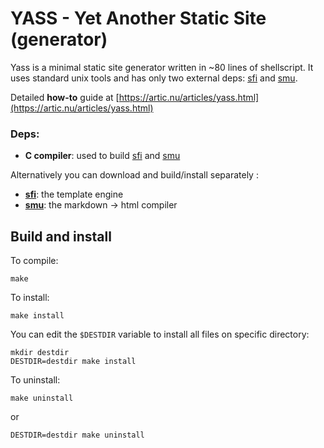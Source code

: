 # YASS - Yet Another Static Site (generator)

Yass is a minimal static site generator written in ~80 lines of shellscript.
It uses standard unix tools and has only two external deps: [sfi](https://github.com/bomboclat/sfi) and [smu](https://github.com/Gottox/smu). 

Detailed **how-to** guide at [https://artic.nu/articles/yass.html](https://artic.nu/articles/yass.html)

### Deps:

* **C compiler**: used to build [sfi](https://github.com/bomboclat/sfi) and [smu](https://github.com/Gottox/smu)

Alternatively you can download and build/install separately :

* **[sfi](https://github.com/bomboclat/sfi)**: the template engine
* **[smu](https://github.com/Gottox/smu)**: the markdown -> html compiler

## Build and install
To compile:

	make

To install:

	make install
	
You can edit the `$DESTDIR` variable to install all files on specific directory:

	mkdir destdir
	DESTDIR=destdir make install
	
To uninstall:
	
	make uninstall
	
or

	DESTDIR=destdir make uninstall
